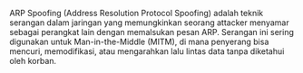 ARP Spoofing (Address Resolution Protocol Spoofing) adalah teknik serangan dalam jaringan yang memungkinkan seorang attacker menyamar sebagai perangkat lain dengan memalsukan pesan ARP. Serangan ini sering digunakan untuk Man-in-the-Middle (MITM), di mana penyerang bisa mencuri, memodifikasi, atau mengarahkan lalu lintas data tanpa diketahui oleh korban.

